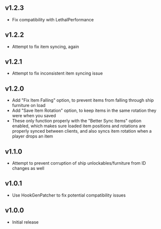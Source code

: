 ## v1.2.3
- Fix compatibility with LethalPerformance

## v1.2.2
- Attempt to fix item syncing, again

## v1.2.1
- Attempt to fix inconsistent item syncing issue

## v1.2.0
- Add "Fix Item Falling" option, to prevent items from falling through ship furniture on load
- Add "Save Item Rotation" option, to keep items in the same rotation they were when you saved
- These only function properly with the "Better Sync Items" option enabled, which makes sure loaded item positions and rotations are properly synced between clients, and also syncs item rotation when a player drops an item

## v1.1.0
- Attempt to prevent corruption of ship unlockables/furniture from ID changes as well

## v1.0.1
- Use HookGenPatcher to fix potential compatibility issues

## v1.0.0
- Initial release
